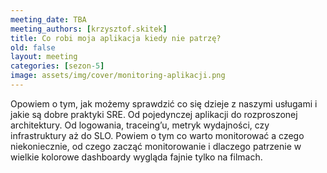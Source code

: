 ```yaml
---
meeting_date: TBA
meeting_authors: [krzysztof.skitek]
title: Co robi moja aplikacja kiedy nie patrzę?
old: false
layout: meeting
categories: [sezon-5]
image: assets/img/cover/monitoring-aplikacji.png
---
```


Opowiem o tym, jak możemy sprawdzić co się dzieje z naszymi usługami i jakie są dobre praktyki SRE.
Od pojedynczej aplikacji do rozproszonej architektury.
Od logowania, traceing’u, metryk wydajności, czy infrastruktury aż do SLO.
Powiem o tym co warto monitorować a czego niekoniecznie, od czego zacząć monitorowanie i dlaczego patrzenie w wielkie kolorowe dashboardy wygląda fajnie tylko na filmach.